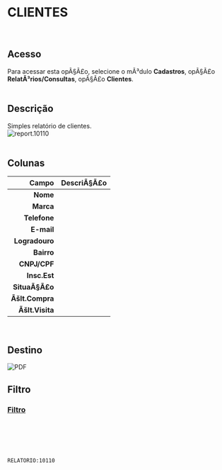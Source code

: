 # CLIENTES
<br>

## Acesso
Para acessar esta opÃ§Ã£o, selecione o mÃ³dulo **Cadastros**, opÃ§Ã£o **RelatÃ³rios/Consultas**, opÃ§Ã£o **Clientes**.
<br>
<br>

## Descrição
Simples relatório de clientes.
<br>
![report.10110](https://raw.githubusercontent.com/netforcews/docs-siscom/master/cadastros/imagens/report.10110.png)
<br>
<br>

## Colunas
Campo | DescriÃ§Ã£o
--:|---
**Nome** | 
**Marca** | 
**Telefone** | 
**E-mail** | 
**Logradouro** | 
**Bairro** | 
**CNPJ/CPF** | 
**Insc.Est** | 
**SituaÃ§Ã£o** | 
**Ãšlt.Compra** | 
**Ãšlt.Visita** | 
<br>

## Destino
![PDF](https://raw.githubusercontent.com/netforcews/docs-siscom/master/cadastros/imagens/pdf-48.png)
<br>

## Filtro
### [Filtro](/geral/rep-filtro-pessoa.md)
<br>
<br>
<br>
<br>

```RELATORIO:10110```
